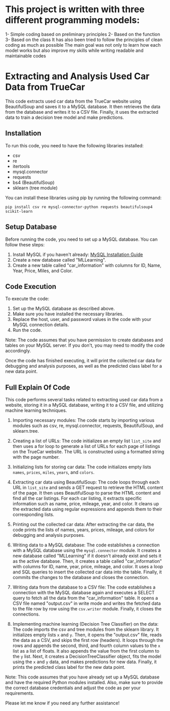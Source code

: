 # This project is written with three different programming models:

1- Simple coding based on preliminary principles
2- Based on the function
3- Based on the class
It has also been tried to follow the principles of clean coding as much as possible
The main goal was not only to learn how each model works but also improve my skills while writing readable and maintainable codes

# Extracting and Analysis Used Car Data from TrueCar

This code extracts used car data from the TrueCar website using BeautifulSoup and saves it to a MySQL database. It then retrieves the data from the database and writes it to a CSV file. Finally, it uses the extracted data to train a decision tree model and make predictions.

## Installation

To run this code, you need to have the following libraries installed:

- csv
- re
- itertools
- mysql.connector
- requests
- bs4 (BeautifulSoup)
- sklearn (tree module)

You can install these libraries using pip by running the following command:

```
pip install csv re mysql-connector-python requests beautifulsoup4 scikit-learn
```

## Setup Database

Before running the code, you need to set up a MySQL database. You can follow these steps:

1. Install MySQL if you haven't already: [MySQL Installation Guide](https://dev.mysql.com/doc/mysql-installation-excerpt/8.0/en/)
2. Create a new database called "MLLearning".
3. Create a new table called "car_information" with columns for ID, Name, Year, Price, Miles, and Color.

## Code Execution

To execute the code:

1. Set up the MySQL database as described above.
2. Make sure you have installed the necessary libraries.
3. Replace the host, user, and password values in the code with your MySQL connection details.
4. Run the code.

Note: The code assumes that you have permission to create databases and tables on your MySQL server. If you don't, you may need to modify the code accordingly.

Once the code has finished executing, it will print the collected car data for debugging and analysis purposes, as well as the predicted class label for a new data point.

## Full Explain Of Code

This code performs several tasks related to extracting used car data from a website, storing it in a MySQL database, writing it to a CSV file, and utilizing machine learning techniques.

1. Importing necessary modules: The code starts by importing various modules such as csv, re, mysql.connector, requests, BeautifulSoup, and sklearn.tree.

2. Creating a list of URLs: The code initializes an empty list `list_site` and then uses a for loop to generate a list of URLs for each page of listings on the TrueCar website. The URL is constructed using a formatted string with the page number.

3. Initializing lists for storing car data: The code initializes empty lists `names`, `prices`, `miles`, `years`, and `colors`.

4. Extracting car data using BeautifulSoup: The code loops through each URL in `list_site` and sends a GET request to retrieve the HTML content of the page. It then uses BeautifulSoup to parse the HTML content and find all the car listings. For each car listing, it extracts specific information such as name, price, mileage, year, and color. It cleans up the extracted data using regular expressions and appends them to their corresponding lists.

5. Printing out the collected car data: After extracting the car data, the code prints the lists of names, years, prices, mileage, and colors for debugging and analysis purposes.

6. Writing data to a MySQL database: The code establishes a connection with a MySQL database using the `mysql.connector` module. It creates a new database called "MLLearning" if it doesn't already exist and sets it as the active database. Then, it creates a table called "car_information" with columns for ID, name, year, price, mileage, and color. It uses a loop and SQL queries to insert the collected car data into the table. Finally, it commits the changes to the database and closes the connection.

7. Writing data from the database to a CSV file: The code establishes a connection with the MySQL database again and executes a SELECT query to fetch all the data from the "car_information" table. It opens a CSV file named "output.csv" in write mode and writes the fetched data to the file row by row using the `csv.writer` module. Finally, it closes the connections.

8. Implementing machine learning (Decision Tree Classifier) on the data: The code imports the csv and tree modules from the sklearn library. It initializes empty lists `x` and `y`. Then, it opens the "output.csv" file, reads the data as a CSV, and skips the first row (headers). It loops through the rows and appends the second, third, and fourth column values to the `x` list as a list of floats. It also appends the value from the first column to the `y` list. Next, it creates a DecisionTreeClassifier object, fits the model using the `x` and `y` data, and makes predictions for new data. Finally, it prints the predicted class label for the new data point.

Note: This code assumes that you have already set up a MySQL database and have the required Python modules installed. Also, make sure to provide the correct database credentials and adjust the code as per your requirements.

Please let me know if you need any further assistance!
